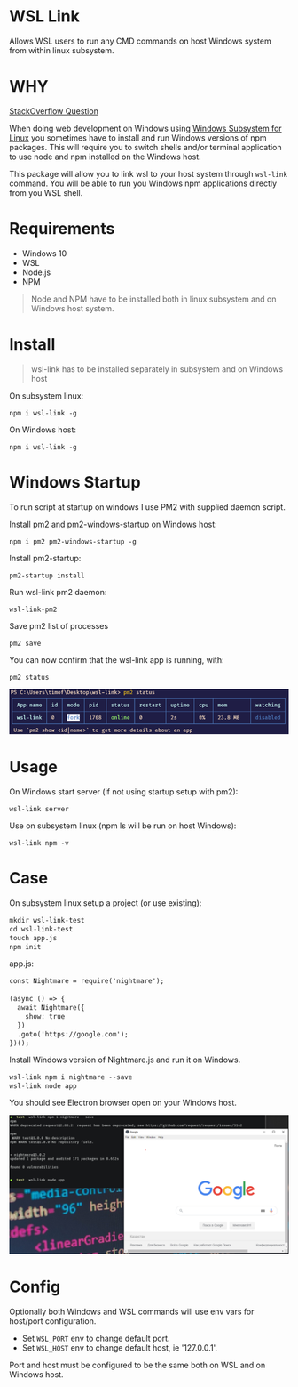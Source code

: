 # WSL Link

Allows WSL users to run any CMD commands on host Windows system from within linux subsystem.

# WHY

[StackOverflow Question](https://stackoverflow.com/questions/62085598/linking-windows-commands-inside-windows-subsystem-for-linux-ubuntu)

When doing web development on Windows using [Windows Subsystem for Linux](https://docs.microsoft.com/en-us/windows/wsl/install-win10) you sometimes have to install and run Windows versions of npm packages. This will require you to switch shells and/or terminal application to use node and npm installed on the Windows host.

This package will allow you to link wsl to your host system through `wsl-link` command. You will be able to run you Windows npm applications directly from you WSL shell.

# Requirements

* Windows 10
* WSL
* Node.js
* NPM

> Node and NPM have to be installed both in linux subsystem and on Windows host system.

# Install

> wsl-link has to be installed separately in subsystem and on Windows host

On subsystem linux:
```
npm i wsl-link -g
```
On Windows host:
```
npm i wsl-link -g
```

# Windows Startup

To run script at startup on windows I use PM2 with supplied daemon script.

Install pm2 and pm2-windows-startup on Windows host:
```
npm i pm2 pm2-windows-startup -g
```

Install pm2-startup:
```
pm2-startup install
```

Run wsl-link pm2 daemon:

```
wsl-link-pm2
```

Save pm2 list of processes
```
pm2 save
```

You can now confirm that the wsl-link app is running, with:
```
pm2 status
```
![pm2 status display](./pm2status.png)

# Usage

On Windows start server (if not using startup setup with pm2):
```
wsl-link server
```
Use on subsystem linux (npm ls will be run on host Windows):
```
wsl-link npm -v
```

# Case

On subsystem linux setup a project (or use existing):
```
mkdir wsl-link-test
cd wsl-link-test
touch app.js
npm init
```
app.js:
```
const Nightmare = require('nightmare');

(async () => {
  await Nightmare({
    show: true
  })
  .goto('https://google.com');
})();
```
Install Windows version of Nightmare.js and run it on Windows.

```
wsl-link npm i nightmare --save
wsl-link node app
```
You should see Electron browser open on your Windows host.

![Electron Running](./electronrunning.png)

# Config

Optionally both Windows and WSL commands will use env vars for host/port configuration.

* Set `WSL_PORT` env to change default port.
* Set `WSL_HOST` env to change default host, ie '127.0.0.1'.

Port and host must be configured to be the same both on WSL and on Windows host.
